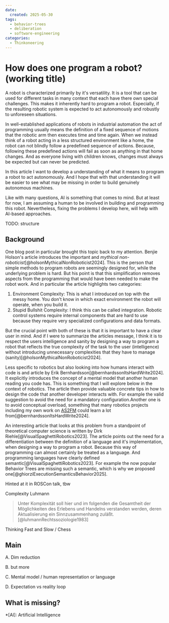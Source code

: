 ```yaml
---
date:
  created: 2025-05-30
tags:
  - behavior-trees
  - deliberation
  - software-engineering
categories:
  - Thinkoneering
---
```


# How does one program a robot? (working title)

A robot is characterized primarily by it's versatility.
It is a tool that can be used for different tasks in many context that each have there own special challenges.
This makes it inherently hard to program a robot.
Especially, if the resulting robotic system is expected to act autonomously and robustly to unforeseen situations.

In well-established applications of robots in industrial automation the act of programming usually means the definition of a fixed sequence of motions that the robotic arm then executes time and time again.
When we instead think of a robot acting in a less structured environment like a home, the robot can not blindly follow a predefined sequence of actions.
Because, following these predefined actions will fail as soon as anything in that home changes.
And as everyone living with children knows, changes must always be expected but can never be predicted.

In this article I want to develop a understanding of what it means to program a robot to act autonomously.
And I hope that with that understanding it will be easier to see what may be missing in order to build genuinely autonomous machines.

Like with many questions, AI is something that comes to mind.
But at least for now, I am assuming a human to be involved in building and programming this robot.
Nevertheless, fixing the problems I develop here, will help with AI-based approaches.

TODO: structure

## Background

One blog post in particular brought this topic back to my attention.
Benjie Holson's article introduces the important and _mythical non-roboticist_[@holsonMythicalNonRoboticist2024].
This is the person that simple methods to program robots are seemingly designed for, while the underlying problem is hard.
But his point is that this simplification removes aspects from the programming that would have been needed to make the robot work.
And in particular the article highlights two categories:

1) Environment Complexity:
This is what I introduced on top with the messy home.
You don't know in which exact environment the robot will operate, when you build it.
2) Stupid Bullshit Complexity:
I think this can be called integration.
Robotic control systems require internal components that are hard to use because they require very specialized configurations and data formats.

But the crucial point with both of these is that it is important to have a clear user in mind.
And if I were to summarize the articles message, I think it is to respect the users intelligence and sanity by designing a way to program a robot that reflects the true complexity of the task to the user (intelligence) without introducing unnecessary complexities that they have to manage (sanity)[@holsonMythicalNonRoboticist2024]. <!-- markdownlint-disable-line no-reversed-links -->

Less specific to robotics but also looking into how humans interact with code is and article by Erik Bernhardsson[@bernhardssonItsHardWrite2024].
It explicitly introduces the concept of a mental model that another human reading you code has.
This is something that I will explore below in the context of robotics.
The article then provide valuable concrete tips in how to design the code that another developer interacts with.
For example the valid suggestion to avoid the need for a mandatory configuration.Another one is to avoid conceptual overload, something that many robotics projects including my own work on [AS2FM](https://github.com/convince-project/as2fm) could learn a lot from[@bernhardssonItsHardWrite2024].

An interesting article that looks at this problem from a standpoint of theoretical computer science is written by Dirk Riehle[@VisualSpaghettiRobotics2023].
The article points out the need for a differentiation between the definition of a language and it's implementation, when designing a way to program a robot.
Because this way of programming can almost certainly be treated as a language.
And programming languages have clearly defined semantic[@VisualSpaghettiRobotics2023].
For example the now popular Behavior Trees are missing such a semantic, which is why we proposed one[@ghiorziExecutionSemanticsBehavior2025].

Hinted at it in ROSCon talk, tbw

Complexity Luhmann
> Unter Komplexität soll hier und im folgenden die Gesamtheit der Möglichkeiten des Erlebens und Handelns verstanden werden, deren Aktualisierung ein Sinnzusammenhang zuläßt. <!-- codespell:ignore -->
[@luhmannRechtssoziologie1983]

Thinking Fast and Slow / Chess

## Main

A. Dim reduction

B. but more

C. Mental model / human representation or language

D. Expectation vs reality loop

## What is missing?

<!-- Abbreviations -->

*[AI]: Artificial Intelligence
